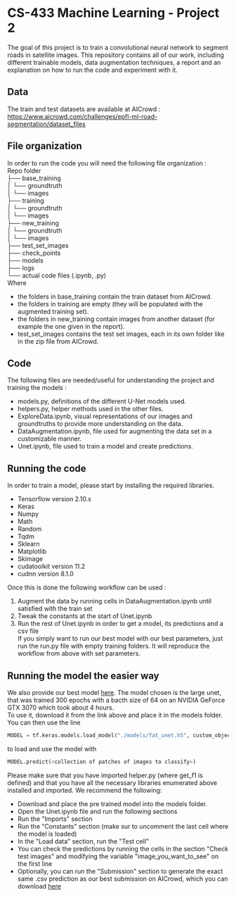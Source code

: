 # CS-433 Machine Learning - Project 2
The goal of this project is to train a convolutional neural network to segment roads in satellite images. This repository contains all of our work, including different trainable models, data augmentation techniques, a report and an explanation on how to run the code and experiment with it.  
## Data  
The train and test datasets are available at AICrowd : https://www.aicrowd.com/challenges/epfl-ml-road-segmentation/dataset_files  
## File organization  
In order to run the code you will need the following file organization :   
Repo folder    
├── base_training  
│   └── groundtruth    
│   └── images  
├── training  
│   └── groundtruth  
│   └── images  
├── new_training  
│   └── groundtruth  
│   └── images  
├── test_set_images  
├── check_points  
├── models  
├── logs  
└── actual code files (.ipynb, .py)  
Where   
- the folders in base_training contain the train dataset from AICrowd.  
- the folders in training are empty (they will be populated with the augmented training set).  
- the folders in new_training contain images from another dataset (for example the one given in the report).  
- test_set_images contains the test set images, each in its own folder like in the zip file from AICrowd.  
## Code  
The following files are needed/useful for understanding the project and training the models :  
- models.py, definitions of the different U-Net models used.  
- helpers.py, helper methods used in the other files.  
- ExploreData.ipynb, visual representations of our images and groundtruths to provide more understanding on the data.  
- DataAugmentation.ipynb, file used for augmenting the data set in a customizable manner.  
- Unet.ipynb, file used to train a model and create predictions.  
## Running the code  
In order to train a model, please start by installing the required libraries.
- Tensorflow version 2.10.x
- Keras
- Numpy
- Math
- Random
- Tqdm
- Sklearn
- Matplotlib
- Skimage
- cudatoolkit version 11.2
- cudnn version 8.1.0  

Once this is done the following workflow can be used :   
1) Augment the data by running cells in DataAugmentation.ipynb until satisfied with the train set  
2) Tweak the constants at the start of Unet.ipynb  
3) Run the rest of Unet.ipynb in order to get a model, its predictions and a csv file  
If you simply want to run our best model with our best parameters, just run the run.py file with empty training folders. It will reproduce the workflow from above with set parameters.  
## Running the model the easier way
We also provide our best model [here](https://drive.google.com/file/d/1CEepjjulEFHvq4mVvU2LurGH4eFcsLn8/view?usp=sharing). The model chosen is the large unet, that was trained 300 epochs with a bacth size of 64 on an NVIDIA GeForce GTX 3070 which took about 4 hours.  
To use it, download it from the link above and place it in the models folder. You can then use the line  
```python
MODEL = tf.keras.models.load_model("./models/fat_unet.h5", custom_objects={'get_f1': get_f1})
```
to load and use the model with
```python
MODEL.predict(<collection of patches of images to classify>)
```
Please make sure that you have imported helper.py (where get_f1 is defined) and that you have all the necessary libraries enumerated above installed and imported.
We recommend the following:  
 - Download and place the pre trained model into the models folder.
 - Open the Unet.ipynb file and run the following sections
 - Run the "Imports" section
 - Run the "Constants" section (make sur to uncomment the last cell where the model is loaded)
 - In the "Load data" section, run the "Test cell"
 - You can check the predictions by running the cells in the section "Check test images" and modifying the variable "image_you_want_to_see" on the first line
 - Optionally, you can run the "Submission" section to generate the exact same .csv prediction as our best submission on AICrowd, which you can download [here](https://drive.google.com/file/d/1dxWG6nw_EseVGqy_bfUd46Z6YK9RTe9d/view?usp=sharing)
